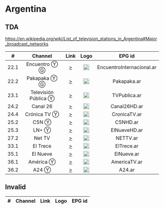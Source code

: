 <h1>Argentina</h1>

<h2>TDA</h2>

https://en.wikipedia.org/wiki/List_of_television_stations_in_Argentina#Major_broadcast_networks

| #    | Channel        | Link  | Logo | EPG id |
|:----:|:--------------:|:-----:|:----:|:------:|
| 22.1 | Encuentro Ⓨ Ⓖ  | [>](https://www.youtube.com/user/encuentro/live) | <img height="20" src="https://i.imgur.com/IyP2UIx.png"/> | EncuentroInternacional.ar |
| 22.2 | Pakapaka Ⓨ Ⓖ   | [>](https://www.youtube.com/user/CanalPakapaka/live) | <img height="20" src="https://i.imgur.com/Q4zaCuM.png"/> | Pakapaka.ar |
| 23.1 | Televisión Pública Ⓨ | [>](https://www.youtube.com/user/TVPublicaArgentina/live) | <img height="20" src="https://i.imgur.com/4hYYpiu.png"/> | TVPublica.ar |
| 24.2 | Canal 26       | [>](https://live-edge01.telecentro.net.ar/live/smil:c26.smil/playlist.m3u8) | <img height="20" src="https://i.imgur.com/xDjOUuz.png"/> | Canal26HD.ar |
| 24.4 | Crónica TV Ⓨ   | [>](https://www.youtube.com/c/cronicatv/live) | <img height="20" src="https://i.imgur.com/k2Ku8Ib.png"/> | CronicaTV.ar |
| 25.2 | C5N Ⓨ          | [>](https://www.youtube.com/c/c5n/live) | <img height="20" src="https://i.imgur.com/E3pamA5.png"/> | C5NHD.ar |
| 25.3 | LN+ Ⓨ          | [>](https://www.youtube.com/c/LaNacionMas/live) | <img height="20" src="https://i.imgur.com/vJYzGt1.png"/> | ElNueveHD.ar |
| 27.2 | Net TV         | [>](https://unlimited1-us.dps.live/nettv/nettv.smil/playlist.m3u8) | <img height="20" src="https://i.imgur.com/EWmshtx.png"/> | NETTV.ar |
| 33.1 | El Trece       | [>](https://live-01-02-eltrece.vodgc.net/eltrecetv/index.m3u8) | <img height="20" src="https://i.imgur.com/ZK7AQFg.png"/> | ElTrece.ar |
| 35.1 | El Nueve       | [>](https://octubre-live.cdn.vustreams.com/live/channel09/live.isml/live.m3u8) | <img height="20" src="https://i.imgur.com/EtcVSm4.png"/> | ElNueve.ar |
| 36.1 | América Ⓨ      | [>](https://www.youtube.com/c/americaenvivo/live) | <img height="20" src="https://i.imgur.com/Jt7dOQm.png"/> | AmericaTV.ar |
| 36.2 | A24 Ⓨ          | [>](https://www.youtube.com/c/A24com/live) | <img height="20" src="https://i.imgur.com/OdhF7ym.png"/> | A24.ar |

<h2>Invalid</h2>

| #    | Channel        | Link  | Logo | EPG id |
|:----:|:--------------:|:-----:|:----:|:------:|
